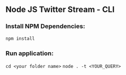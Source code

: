 ## Node JS Twitter Stream - CLI

### Install NPM Dependencies:

```npm install```

### Run application:

```cd <your folder name>```
```node . -t <YOUR_QUERY> ```
